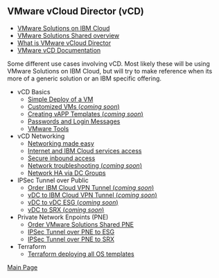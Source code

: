 ## VMware vCloud Director (vCD)

- [VMware Solutions on IBM Cloud](https://cloud.ibm.com/infrastructure/vmware-solutions/console)
- [VMware Solutions Shared overview](https://cloud.ibm.com/docs/vmwaresolutions?topic=vmwaresolutions-shared_overview)
- [What is VMware vCloud Director](https://www.vmware.com/products/cloud-director.html)
- [VMware vCD Documentation](https://docs.vmware.com/en/VMware-Cloud-Director/index.html)

Some different use cases involving vCD. Most likely these will be using VMware Solutions on IBM Cloud, but will try to make reference when its more of a generic solution or an IBM specific offering.

- vCD Basics
  - [Simple Deploy of a VM](https://mlwiles.github.io/vmwaresolutions/vcd/vm101/)
  - [Customized VMs (_coming soon_)](https://mlwiles.github.io/vmwaresolutions/vcd/custom-vms/)
  - [Creating vAPP Templates (_coming soon_)](https://mlwiles.github.io/vmwaresolutions/vcd/vapp-templates/)
  - [Passwords and Login Messages](https://mlwiles.github.io/vmwaresolutions/vcd/pwd-motd/)
  - [VMware Tools](https://mlwiles.github.io/vmwaresolutions/vcd/vmwaretools/)
- vCD Networking
  - [Networking made easy](https://mlwiles.github.io/vmwaresolutions/vcd/network101/)
  - [Internet and IBM Cloud services access](https://mlwiles.github.io/vmwaresolutions/vcd/outbound/)
  - [Secure inbound access](https://mlwiles.github.io/vmwaresolutions/vcd/inbound/)
  - [Network troubleshooting (_coming soon_)](https://mlwiles.github.io/vmwaresolutions/vcd/networktrouble/)
  - [Network HA via DC Groups](https://mlwiles.github.io/vmwaresolutions/vcd/networkdcg/)
- IPSec Tunnel over Public
  - [Order IBM Cloud VPN Tunnel (_coming soon_)](https://mlwiles.github.io/vmwaresolutions/vcd/order-ibmc-ipsec/)
  - [vDC to IBM Cloud VPN Tunnel (_coming soon_)](https://mlwiles.github.io/vmwaresolutions/vcd/ipsec-ibmc/)
  - [vDC to vDC ESG (_coming soon_)](https://mlwiles.github.io/vmwaresolutions/vcd/ipsec-esg/)
  - [vDC to SRX (_coming soon_)](https://mlwiles.github.io/vmwaresolutions/vcd/ipsec-srx/)
- Private Network Enpoints (PNE)
  - [Order VMware Solutions Shared PNE](https://mlwiles.github.io/vmwaresolutions/vcd/order-pne/)
  - [IPSec Tunnel over PNE to ESG](https://mlwiles.github.io/vmwaresolutions/vcd/ipsec-esg-pne/)
  - [IPSec Tunnel over PNE to SRX](https://mlwiles.github.io/vmwaresolutions/vcd/ipsec-srx-pne/)
- Terraform
  - [Terraform deploying all OS templates](https://mlwiles.github.io/vmwaresolutions/vcd/terraform/all/)

[Main Page](https://mlwiles.github.io/vmwaresolutions)

<!-- to add
  IPSec Tunnel over Public
  - [vDC to Vyatta (_coming soon_)](https://mlwiles.github.io/vmwaresolutions/vcd/ipsec-vyatta/)
  - [vDC to Fortigate (_coming soon_)](https://mlwiles.github.io/vmwaresolutions/vcd/ipsec-fortigate/)
  Private Network Enpoints (PNE)
  - [IPSec Tunnel over IBM PNE - Vyatta (_coming soon_)](https://mlwiles.github.io/vmwaresolutions/vcd/ipsec-vyatta-pne/)
  - [IPSec Tunnel over IBM PNE - Fortigate (_coming soon_)](https://mlwiles.github.io/vmwaresolutions/vcd/ipsec-fortigate-pne/)
-->
